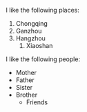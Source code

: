 I like the following places:
1. Chongqing
2. Ganzhou
3. Hangzhou
   1. Xiaoshan

I like the following people:
- Mother
- Father
- Sister
- Brother
  - Friends
